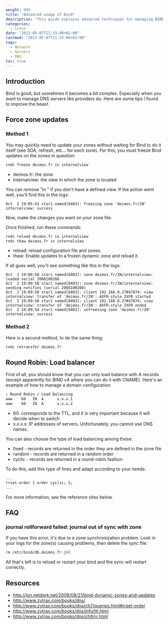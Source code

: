 ```yaml
---
weight: 999
title: "Advanced usage of Bind"
description: "This guide explains advanced techniques for managing BIND DNS servers including zone updates, round-robin load balancing, and troubleshooting common issues."
categories: 
  - Linux
date: "2013-05-07T11:33:00+02:00"
lastmod: "2013-05-07T11:33:00+02:00"
tags:
  - Network
  - Servers
  - DNS
toc: true
---
```


## Introduction

Bind is good, but sometimes it becomes a bit complex. Especially when you want to manage DNS servers like providers do. Here are some tips I found to improve the beast.

## Force zone updates

### Method 1

You may quickly need to update your zones without waiting for Bind to do it itself (see SOA, refresh, etc... for each zone). For this, you must freeze Bind updates on the zones in question:

```bash
rndc freeze deimos.fr in internalview
```

* deimos.fr: the zone
* internalview: the view in which the zone is located

You can remove "in <view>" if you don't have a defined view. If the action went well, you'll find this in the logs:

```
Oct  2 19:05:42 star1 named[8403]: freezing zone 'deimos.fr/IN' internalview: success
```

Now, make the changes you want on your zone file.

Once finished, run these commands:

```bash
rndc reload deimos.fr in internalview
rndc thaw deimos.fr in internalview
```

* reload: reload configuration file and zones.
* thaw: Enable updates to a frozen dynamic zone and reload it.

If all goes well, you'll see something like this in the logs:

```
Oct  2 19:09:50 star1 named[8403]: zone deimos.fr/IN/internalview: loaded serial 2008100208
Oct  2 19:09:50 star1 named[8403]: zone deimos.fr/IN/internalview: sending notifies (serial 2008100208)
Oct  2 19:09:50 star1 named[8403]: client 192.168.0.27#47874: view internalview: transfer of 'deimos.fr/IN': AXFR-style IXFR started
Oct  2 19:09:50 star1 named[8403]: client 192.168.0.27#47874: view internalview: transfer of 'deimos.fr/IN': AXFR-style IXFR ended
Oct  2 19:09:54 star1 named[8403]: unfreezing zone 'deimos.fr/IN' internalview: success
```

### Method 2

Here is a second method, to do the same thing:

```bash
rndc retransfer deimos.fr
```

## Round Robin: Load balancer

First of all, you should know that you can only load balance with A records (except apparently for BIND v4 where you can do it with CNAME). Here's an example of how to manage a domain configuration:

```bash
; Round Robin / Load Balancing
www    60   IN  A      x.x.x.1
www    60   IN  A      x.x.x.2
```

* 60: corresponds to the TTL, and it is very important because it will decide when to switch
* x.x.x.x: IP addresses of servers. Unfortunately, you cannot use DNS names.

You can also choose the type of load balancing among these:

* fixed - records are returned in the order they are defined in the zone file
* random - records are returned in a random order
* cyclic - records are returned in a round-robin fashion

To do this, add this type of lines and adapt according to your needs:

```bash
...
rrset-order { order cyclic; };
...
```

For more information, see the reference sites below.

## FAQ

### journal rollforward failed: journal out of sync with zone

If you have this error, it's due to a zone synchronization problem. Look in your logs for the zone(s) causing problems, then delete the sync file:

```bash
rm /etc/bind/db.deimos.fr.jnl
```

All that's left is to reload or restart your bind and the sync will restart correctly.

## Resources
- http://jon.netdork.net/2008/08/21/bind-dynamic-zones-and-updates
- http://www.zytrax.com/books/dns/
- http://www.zytrax.com/books/dns/ch7/queries.html#rrset-order
- http://www.zytrax.com/books/dns/info/ttl.html
- http://www.zytrax.com/books/dns/ch9/rr.html
